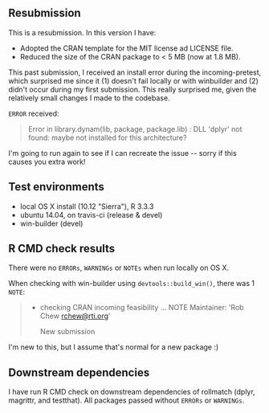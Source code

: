 
## Resubmission
This is a resubmission. In this version I have:

* Adopted the CRAN template for the MIT license ad LICENSE file.
* Reduced the size of the CRAN package to < 5 MB (now at 1.8 MB).

This past submission, I received an install error during the incoming-pretest, which surprised me since it (1) doesn't fail locally or with winbuilder and (2) didn't occur during my first submission.  This really surprised me, given the relatively small changes I made to the codebase.

`ERROR` received:

> Error in library.dynam(lib, package, package.lib) : 
>  DLL 'dplyr' not found: maybe not installed for this architecture?

I'm going to run again to see if I can recreate the issue -- sorry if this causes you extra work!

## Test environments
* local OS X install (10.12 "Sierra"), R 3.3.3
* ubuntu 14.04, on travis-ci (release & devel) 
* win-builder (devel)

## R CMD check results
There were no `ERRORs`, `WARNINGs` or `NOTEs` when run locally on OS X.

When checking with win-builder using `devtools::build_win()`, there was 1 `NOTE`:

> * checking CRAN incoming feasibility ... NOTE
>   Maintainer: 'Rob Chew <rchew@rti.org>'
> 
>   New submission

I'm new to this, but I assume that's normal for a new package :)

## Downstream dependencies
I have run R CMD check on downstream dependencies of rollmatch (dplyr, magrittr, and testthat). All packages passed without `ERRORs` or `WARNINGs`.